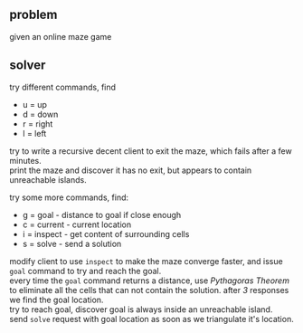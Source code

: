 ## problem
given an online maze game
## solver
try different commands, find
- u = up
- d = down
- r = right
- l = left  

try to write a recursive decent client to exit the maze, which fails after a few minutes.  
print the maze and discover it has no exit, but appears to contain unreachable islands.  
  
try some more commands, find:
- g = goal - distance to goal if close enough
- c = current - current location
- i = inspect - get content of surrounding cells
- s = solve - send a solution

modify client to use ```inspect``` to make the maze converge faster, and issue ```goal``` command to try and reach the goal.  
every time the ```goal``` command returns a distance, use _Pythagoras Theorem_ to eliminate all the cells that can not contain the solution. after _3_ responses we find the goal location.  
try to reach goal, discover goal is always inside an unreachable island.  
send ```solve``` request with goal location as soon as we triangulate it's location.  
